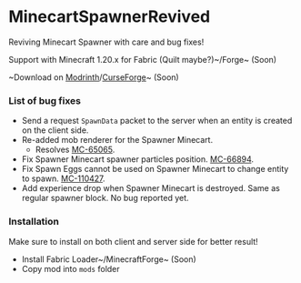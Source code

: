 # MinecartSpawnerRevived
Reviving Minecart Spawner with care and bug fixes!

Support with Minecraft 1.20.x for Fabric (Quilt maybe?)~/Forge~ (Soon)

~Download on [Modrinth](https://modrinth.com/mod/minecart-spawner-revived)/[CurseForge](https://curseforge.com/minecraft/mc-mods/minecart-spawner-revived)~ (Soon)

### List of bug fixes
- Send a request `SpawnData` packet to the server when an entity is created on the client side.
- Re-added mob renderer for the Spawner Minecart.
    - Resolves [MC-65065](https://bugs.mojang.com/browse/MC-65065).
- Fix Spawner Minecart spawner particles position. [MC-66894](https://bugs.mojang.com/browse/MC-66894).
- Fix Spawn Eggs cannot be used on Spawner Minecart to change entity to spawn. [MC-110427](https://bugs.mojang.com/browse/MC-110427).
- Add experience drop when Spawner Minecart is destroyed. Same as regular spawner block. No bug reported yet.

### Installation
Make sure to install on both client and server side for better result!
- Install Fabric Loader~/MinecraftForge~ (Soon)
- Copy mod into `mods` folder
